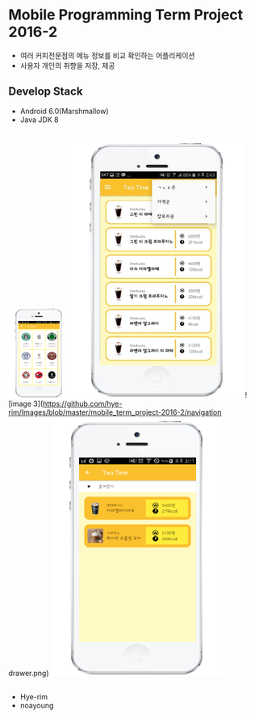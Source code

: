 # Mobile Programming Term Project 2016-2
- 여러 커피전문점의 메뉴 정보를 비교 확인하는 어플리케이션
- 사용자 개인의 취향을 저장, 제공

## Develop Stack
- Android 6.0(Marshmallow)
- Java JDK 8


##
<img src="https://github.com/hye-rim/Images/blob/master/mobile_term_project-2016-2/main.png" width="120"> ![image 2](https://github.com/hye-rim/Images/blob/master/mobile_term_project-2016-2/list_sort.png) ![image 3](https://github.com/hye-rim/Images/blob/master/mobile_term_project-2016-2/navigation drawer.png) ![image 4](https://github.com/hye-rim/Images/blob/master/mobile_term_project-2016-2/favorites.png)

## 
- Hye-rim
- noayoung
